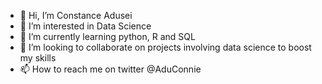- 👋 Hi, I’m Constance  Adusei
- 👀 I’m interested in Data Science
- 🌱 I’m currently learning python, R and SQL
- 💞️ I’m looking to collaborate on projects involving data science to boost my skills
- 📫 How to reach me on twitter @AduConnie 

<!---
Constance-24/Constance-24 is a ✨ special ✨ repository because its `README.md` (this file) appears on your GitHub profile.
You can click the Preview link to take a look at your changes.
--->
